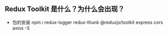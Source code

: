 ## Redux Toolkit 是什么？为什么会出现？

- 包的安装
npm i redux-logger redux-thunk @reduxjs/toolkit express cors axios -S


